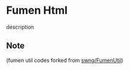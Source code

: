 # Fumen Html

description

## Note

(fumen util codes forked from [swng/FumenUtil](https://github.com/swng/FumenUtil))
